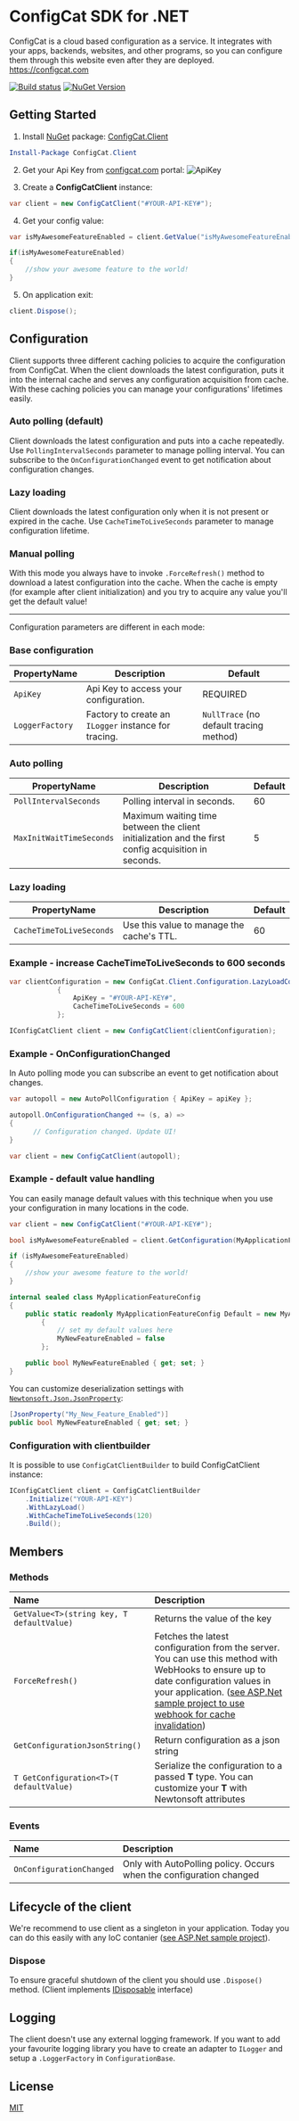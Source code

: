 # ConfigCat SDK for .NET
ConfigCat is a cloud based configuration as a service. It integrates with your apps, backends, websites, and other programs, so you can configure them through this website even after they are deployed.
https://configcat.com  

[![Build status](https://ci.appveyor.com/api/projects/status/3kygp783vc2uv9xr?svg=true)](https://ci.appveyor.com/project/ConfigCat/net-sdk) [![NuGet Version](https://buildstats.info/nuget/ConfigCat.Client)](https://www.nuget.org/packages/ConfigCat.Client/)
## Getting Started

 1. Install [NuGet](http://docs.nuget.org/docs/start-here/using-the-package-manager-console) package: [ConfigCat.Client](https://www.nuget.org/packages/ConfigCat.Client)
 ```PowerShell
 Install-Package ConfigCat.Client
 ```
 2. Get your Api Key from [configcat.com](https://configcat.com) portal:
![ApiKey](https://raw.githubusercontent.com/ConfigCat/.net-sdk/master/media/readme02.png  "ApiKey")

 3. Create a **ConfigCatClient** instance:
```c#
var client = new ConfigCatClient("#YOUR-API-KEY#");
```
 4. Get your config value:
```c#
var isMyAwesomeFeatureEnabled = client.GetValue("isMyAwesomeFeatureEnabled", false);

if(isMyAwesomeFeatureEnabled)
{
    //show your awesome feature to the world!
}
```
5. On application exit:
``` c#
client.Dispose();
```

## Configuration
Client supports three different caching policies to acquire the configuration from ConfigCat. When the client downloads the latest configuration, puts it into the internal cache and serves any configuration acquisition from cache. With these caching policies you can manage your configurations' lifetimes easily.

### Auto polling (default)
Client downloads the latest configuration and puts into a cache repeatedly. Use ```PollingIntervalSeconds``` parameter to manage polling interval.
You can subscribe to the ```OnConfigurationChanged``` event to get notification about configuration changes. 

### Lazy loading
Client downloads the latest configuration only when it is not present or expired in the cache. Use ```CacheTimeToLiveSeconds``` parameter to manage configuration lifetime.

### Manual polling
With this mode you always have to invoke ```.ForceRefresh()``` method to download a latest configuration into the cache. When the cache is empty (for example after client initialization) and you try to acquire any value you'll get the default value!

---

Configuration parameters are different in each mode:
### Base configuration
| PropertyName        | Description           | Default  |
| --- | --- | --- |
| ```ApiKey```      | Api Key to access your configuration.  | REQUIRED |
| ```LoggerFactory``` | Factory to create an `ILogger` instance for tracing.        | `NullTrace` (no default tracing method) | 
### Auto polling
| PropertyName        | Description           | Default  |
| --- | --- | --- |
| ```PollIntervalSeconds ```      | Polling interval in seconds.|   60 | 
| ```MaxInitWaitTimeSeconds```      | Maximum waiting time between the client initialization and the first config acquisition in seconds.|   5 |
### Lazy loading
| PropertyName        | Description           | Default  |
| --- | --- | --- | 
| ```CacheTimeToLiveSeconds```      | Use this value to manage the cache's TTL. |   60 |

### Example - increase CacheTimeToLiveSeconds to 600 seconds
``` c#
var clientConfiguration = new ConfigCat.Client.Configuration.LazyLoadConfiguration
            {
                ApiKey = "#YOUR-API-KEY#",
                CacheTimeToLiveSeconds = 600
            };

IConfigCatClient client = new ConfigCatClient(clientConfiguration);
```
### Example - OnConfigurationChanged 
In Auto polling mode you can subscribe an event to get notification about changes.
``` c#
var autopoll = new AutoPollConfiguration { ApiKey = apiKey };

autopoll.OnConfigurationChanged += (s, a) => 
{
	  // Configuration changed. Update UI!
}

var client = new ConfigCatClient(autopoll);
```
### Example - default value handling
You can easily manage default values with this technique when you use your configuration in many locations in the code.
``` c#
var client = new ConfigCatClient("#YOUR-API-KEY#");

bool isMyAwesomeFeatureEnabled = client.GetConfiguration(MyApplicationFeatureConfig.Default).MyNewFeatureEnabled;

if (isMyAwesomeFeatureEnabled)
{
	//show your awesome feature to the world!
}

internal sealed class MyApplicationFeatureConfig
{
	public static readonly MyApplicationFeatureConfig Default = new MyApplicationFeatureConfig
		{
			// set my default values here
			MyNewFeatureEnabled = false
		};

	public bool MyNewFeatureEnabled { get; set; }
}
```
You can customize deserialization settings with [```Newtonsoft.Json.JsonProperty```](https://www.newtonsoft.com/json/help/html/JsonPropertyName.htm):
``` c#
[JsonProperty("My_New_Feature_Enabled")]
public bool MyNewFeatureEnabled { get; set; }
```
### Configuration with clientbuilder
It is possible to use ```ConfigCatClientBuilder``` to build ConfigCatClient instance:

``` c#
IConfigCatClient client = ConfigCatClientBuilder
	.Initialize("YOUR-API-KEY")
	.WithLazyLoad()
	.WithCacheTimeToLiveSeconds(120)
	.Build();
```

## Members
### Methods
| Name        | Description           |
| :------- | :--- |
| ``` GetValue<T>(string key, T defaultValue) ``` | Returns the value of the key |
| ``` ForceRefresh() ``` | Fetches the latest configuration from the server. You can use this method with WebHooks to ensure up to date configuration values in your application. ([see ASP.Net sample project to use webhook for cache invalidation](https://github.com/ConfigCat/.net-sdk/blob/master/samples/ASP.NETCore/WebApplication/Controllers/BackdoorController.cs)) |
| ``` GetConfigurationJsonString() ``` | Return configuration as a json string |
| ``` T GetConfiguration<T>(T defaultValue) ``` | Serialize the configuration to a passed **T** type. You can customize your **T** with Newtonsoft attributes |
### Events
| Name        | Description           |
| :------- | :--- |
| ``` OnConfigurationChanged ``` | Only with AutoPolling policy. Occurs when the configuration changed |


## Lifecycle of the client
We're recommend to use client as a singleton in your application. Today you can do this easily with any IoC contanier ([see ASP.Net sample project](https://github.com/ConfigCat/.net-sdk/blob/master/samples/ASP.NETCore/WebApplication/Startup.cs#L25)).
### Dispose
To ensure graceful shutdown of the client you should use ```.Dispose()``` method. (Client implements [IDisposable](https://msdn.microsoft.com/en-us/library/system.idisposable(v=vs.110).aspx) interface)
 
## Logging
The client doesn't use any external logging framework. If you want to add your favourite logging library you have to create an adapter to ```ILogger``` and setup a ```.LoggerFactory``` in ```ConfigurationBase```.

## License
[MIT](https://raw.githubusercontent.com/ConfigCat/.net-sdk/master/LICENSE)
